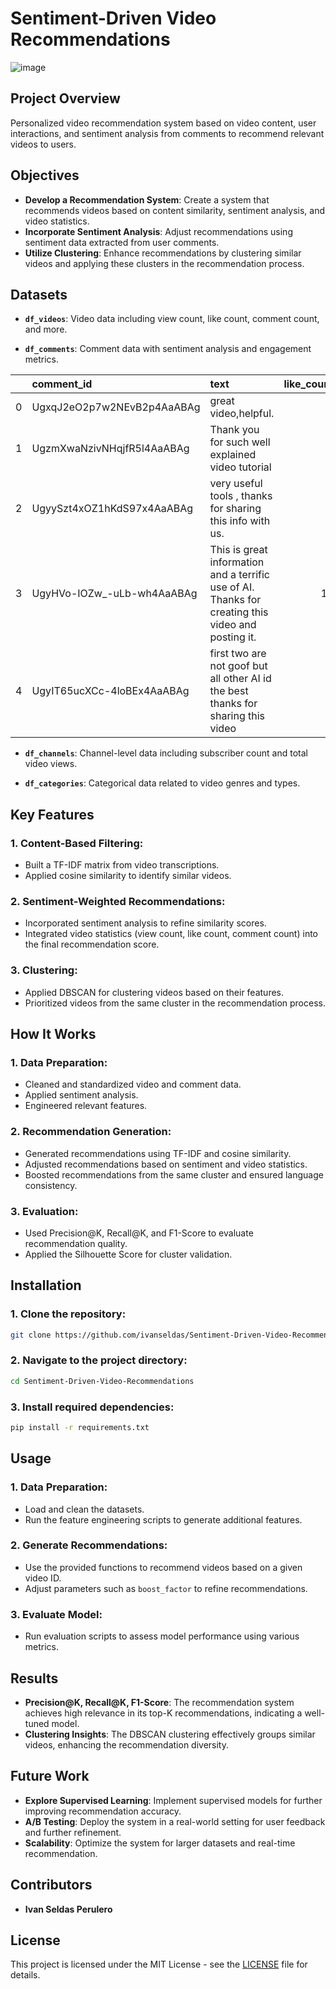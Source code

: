 
# Sentiment-Driven Video Recommendations

![image](https://github.com/user-attachments/assets/a8b302c5-e168-4a00-a6b6-a1fbcae83a7f)

## Project Overview

Personalized video recommendation system based on video content, user interactions, and sentiment analysis from comments to recommend relevant videos to users.

## Objectives

- **Develop a Recommendation System**: Create a system that recommends videos based on content similarity, sentiment analysis, and video statistics.
- **Incorporate Sentiment Analysis**: Adjust recommendations using sentiment data extracted from user comments.
- **Utilize Clustering**: Enhance recommendations by clustering similar videos and applying these clusters in the recommendation process.

## Datasets

- **`df_videos`**: Video data including view count, like count, comment count, and more.
  
- **`df_comments`**: Comment data with sentiment analysis and engagement metrics.

|    | comment_id                 | text                                                                                               |   like_count | published_at              |
|---:|:---------------------------|:---------------------------------------------------------------------------------------------------|-------------:|:--------------------------|
|  0 | UgxqJ2eO2p7w2NEvB2p4AaABAg | great video,helpful.                                                                               |            1 | 2024-08-17 13:07:48+00:00 |
|  1 | UgzmXwaNzivNHqjfR5l4AaABAg | Thank you for such well explained video tutorial                                                   |            4 | 2023-05-01 14:48:21+00:00 |
|  2 | UgyySzt4xOZ1hKdS97x4AaABAg | very useful tools , thanks for sharing this info with us.                                          |            2 | 2023-07-20 11:33:23+00:00 |
|  3 | UgyHVo-IOZw_-uLb-wh4AaABAg | This is great information and a terrific use of AI. Thanks for creating this video and posting it. |           13 | 2023-06-25 00:36:50+00:00 |
|  4 | UgyIT65ucXCc-4loBEx4AaABAg | first two are not goof but all other AI id the best thanks for sharing this video                  |            1 | 2023-05-31 16:41:21+00:00 |

- **`df_channels`**: Channel-level data including subscriber count and total video views.
  
- **`df_categories`**: Categorical data related to video genres and types.

## Key Features

### 1. Content-Based Filtering:
- Built a TF-IDF matrix from video transcriptions.
- Applied cosine similarity to identify similar videos.

### 2. Sentiment-Weighted Recommendations:
- Incorporated sentiment analysis to refine similarity scores.
- Integrated video statistics (view count, like count, comment count) into the final recommendation score.

### 3. Clustering:
- Applied DBSCAN for clustering videos based on their features.
- Prioritized videos from the same cluster in the recommendation process.

## How It Works

### 1. Data Preparation:
- Cleaned and standardized video and comment data.
- Applied sentiment analysis.
- Engineered relevant features.

### 2. Recommendation Generation:
- Generated recommendations using TF-IDF and cosine similarity.
- Adjusted recommendations based on sentiment and video statistics.
- Boosted recommendations from the same cluster and ensured language consistency.

### 3. Evaluation:
- Used Precision@K, Recall@K, and F1-Score to evaluate recommendation quality.
- Applied the Silhouette Score for cluster validation.

## Installation

### 1. Clone the repository:
```bash
git clone https://github.com/ivanseldas/Sentiment-Driven-Video-Recommendations.git
```

### 2. Navigate to the project directory:
```bash
cd Sentiment-Driven-Video-Recommendations
```

### 3. Install required dependencies:
```bash
pip install -r requirements.txt
```

## Usage

### 1. Data Preparation:
- Load and clean the datasets.
- Run the feature engineering scripts to generate additional features.

### 2. Generate Recommendations:
- Use the provided functions to recommend videos based on a given video ID.
- Adjust parameters such as `boost_factor` to refine recommendations.

### 3. Evaluate Model:
- Run evaluation scripts to assess model performance using various metrics.

## Results

- **Precision@K, Recall@K, F1-Score**: The recommendation system achieves high relevance in its top-K recommendations, indicating a well-tuned model.
- **Clustering Insights**: The DBSCAN clustering effectively groups similar videos, enhancing the recommendation diversity.

## Future Work

- **Explore Supervised Learning**: Implement supervised models for further improving recommendation accuracy.
- **A/B Testing**: Deploy the system in a real-world setting for user feedback and further refinement.
- **Scalability**: Optimize the system for larger datasets and real-time recommendation.

## Contributors

- **Ivan Seldas Perulero**

## License

This project is licensed under the MIT License - see the [LICENSE](./LICENSE) file for details.
